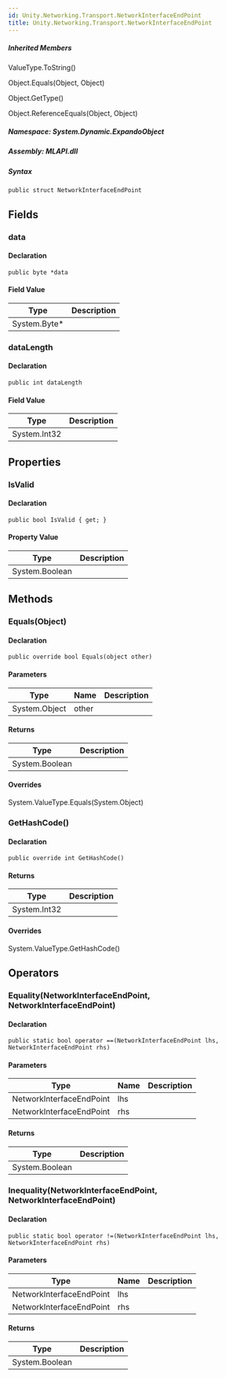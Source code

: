 ```yaml
---  
id: Unity.Networking.Transport.NetworkInterfaceEndPoint  
title: Unity.Networking.Transport.NetworkInterfaceEndPoint  
---
```


<div class="markdown level0 summary">

</div>

<div class="markdown level0 conceptual">

</div>

<div class="inheritedMembers">

##### Inherited Members

<div>

ValueType.ToString()

</div>

<div>

Object.Equals(Object, Object)

</div>

<div>

Object.GetType()

</div>

<div>

Object.ReferenceEquals(Object, Object)

</div>

</div>

##### **Namespace**: System.Dynamic.ExpandoObject

##### **Assembly**: MLAPI.dll

##### Syntax

    public struct NetworkInterfaceEndPoint

## Fields

### data

<div class="markdown level1 summary">

</div>

<div class="markdown level1 conceptual">

</div>

#### Declaration

    public byte *data

#### Field Value

| Type          | Description |
|---------------|-------------|
| System.Byte\* |             |

### dataLength

<div class="markdown level1 summary">

</div>

<div class="markdown level1 conceptual">

</div>

#### Declaration

    public int dataLength

#### Field Value

| Type         | Description |
|--------------|-------------|
| System.Int32 |             |

## Properties 

### IsValid

<div class="markdown level1 summary">

</div>

<div class="markdown level1 conceptual">

</div>

#### Declaration

    public bool IsValid { get; }

#### Property Value

| Type           | Description |
|----------------|-------------|
| System.Boolean |             |

## Methods 

### Equals(Object)

<div class="markdown level1 summary">

</div>

<div class="markdown level1 conceptual">

</div>

#### Declaration

    public override bool Equals(object other)

#### Parameters

| Type          | Name  | Description |
|---------------|-------|-------------|
| System.Object | other |             |

#### Returns

| Type           | Description |
|----------------|-------------|
| System.Boolean |             |

#### Overrides

<div>

System.ValueType.Equals(System.Object)

</div>

### GetHashCode()

<div class="markdown level1 summary">

</div>

<div class="markdown level1 conceptual">

</div>

#### Declaration

    public override int GetHashCode()

#### Returns

| Type         | Description |
|--------------|-------------|
| System.Int32 |             |

#### Overrides

<div>

System.ValueType.GetHashCode()

</div>

## Operators 

### Equality(NetworkInterfaceEndPoint, NetworkInterfaceEndPoint)

<div class="markdown level1 summary">

</div>

<div class="markdown level1 conceptual">

</div>

#### Declaration

    public static bool operator ==(NetworkInterfaceEndPoint lhs, NetworkInterfaceEndPoint rhs)

#### Parameters

| Type                     | Name | Description |
|--------------------------|------|-------------|
| NetworkInterfaceEndPoint | lhs  |             |
| NetworkInterfaceEndPoint | rhs  |             |

#### Returns

| Type           | Description |
|----------------|-------------|
| System.Boolean |             |

### Inequality(NetworkInterfaceEndPoint, NetworkInterfaceEndPoint)

<div class="markdown level1 summary">

</div>

<div class="markdown level1 conceptual">

</div>

#### Declaration

    public static bool operator !=(NetworkInterfaceEndPoint lhs, NetworkInterfaceEndPoint rhs)

#### Parameters

| Type                     | Name | Description |
|--------------------------|------|-------------|
| NetworkInterfaceEndPoint | lhs  |             |
| NetworkInterfaceEndPoint | rhs  |             |

#### Returns

| Type           | Description |
|----------------|-------------|
| System.Boolean |             |
